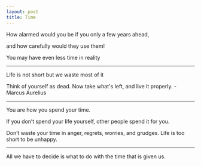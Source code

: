 ```yaml
---
layout: post
title: Time
---
```



How alarmed would you be if you only a few years ahead, 

and how carefully would they use them! 

You may have even less time in reality

---

Life is not short but we waste most of it

Think of yourself as dead. Now take what's left, and live it properly. - Marcus Aurelius 


---

You are how you spend your time.

If you don’t spend your life yourself, other people spend it for you.

Don’t waste your time in anger, regrets, worries, and grudges. Life is too short to be unhappy.

---

All we have to decide is what to do with the time that is given us.



